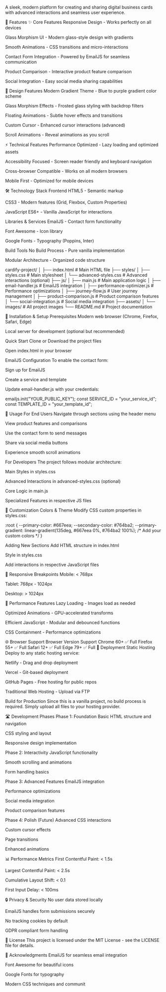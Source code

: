 A sleek, modern platform for creating and sharing digital business cards with advanced interactions and seamless user experience.

🚀 Features
✨ Core Features
Responsive Design - Works perfectly on all devices

Glass Morphism UI - Modern glass-style design with gradients

Smooth Animations - CSS transitions and micro-interactions

Contact Form Integration - Powered by EmailJS for seamless communication

Product Comparison - Interactive product feature comparison

Social Integration - Easy social media sharing capabilities

🎨 Design Features
Modern Gradient Theme - Blue to purple gradient color scheme

Glass Morphism Effects - Frosted glass styling with backdrop filters

Floating Animations - Subtle hover effects and transitions

Custom Cursor - Enhanced cursor interactions (advanced)

Scroll Animations - Reveal animations as you scroll

⚡ Technical Features
Performance Optimized - Lazy loading and optimized assets

Accessibility Focused - Screen reader friendly and keyboard navigation

Cross-browser Compatible - Works on all modern browsers

Mobile First - Optimized for mobile devices

🛠️ Technology Stack
Frontend
HTML5 - Semantic markup

CSS3 - Modern features (Grid, Flexbox, Custom Properties)

JavaScript ES6+ - Vanilla JavaScript for interactions

Libraries & Services
EmailJS - Contact form functionality

Font Awesome - Icon library

Google Fonts - Typography (Poppins, Inter)

Build Tools
No Build Process - Pure vanilla implementation

Modular Architecture - Organized code structure



cardify-project/
│
├── index.html                 # Main HTML file
├── styles/
│   ├── styles.css            # Main stylesheet
│   └── advanced-styles.css   # Advanced interactions (optional)
├── js/
│   ├── main.js               # Main application logic
│   ├── email-handler.js      # EmailJS integration
│   ├── performance-optimizer.js # Performance optimizations
│   ├── journey-flow.js       # User journey management
│   ├── product-comparison.js # Product comparison features
│   └── social-integration.js # Social media integration
├── assets/
│   └── images/               # All project images
└── README.md                 # Project documentation


🎯 Installation & Setup
Prerequisites
Modern web browser (Chrome, Firefox, Safari, Edge)

Local server for development (optional but recommended)

Quick Start
Clone or Download the project files

Open index.html in your browser




EmailJS Configuration
To enable the contact form:

Sign up for EmailJS

Create a service and template

Update email-handler.js with your credentials:

emailjs.init("YOUR_PUBLIC_KEY");
const SERVICE_ID = "your_service_id";
const TEMPLATE_ID = "your_template_id";

💫 Usage
For End Users
Navigate through sections using the header menu

View product features and comparisons

Use the contact form to send messages

Share via social media buttons

Experience smooth scroll animations

For Developers
The project follows modular architecture:

Main Styles in styles.css

Advanced Interactions in advanced-styles.css (optional)

Core Logic in main.js

Specialized Features in respective JS files


🎨 Customization
Colors & Theme
Modify CSS custom properties in styles.css:

:root {
    --primary-color: #667eea;
    --secondary-color: #764ba2;
    --primary-gradient: linear-gradient(135deg, #667eea 0%, #764ba2 100%);
    /* Add your custom colors */
}


Adding New Sections
Add HTML structure in index.html

Style in styles.css

Add interactions in respective JavaScript files

📱 Responsive Breakpoints
Mobile: < 768px

Tablet: 768px - 1024px

Desktop: > 1024px

🔧 Performance Features
Lazy Loading - Images load as needed

Optimized Animations - GPU-accelerated transforms

Efficient JavaScript - Modular and debounced functions

CSS Containment - Performance optimizations

🌐 Browser Support
Browser	Version	Support
Chrome	60+	✅ Full
Firefox	55+	✅ Full
Safari	12+	✅ Full
Edge	79+	✅ Full
🚀 Deployment
Static Hosting
Deploy to any static hosting service:

Netlify - Drag and drop deployment

Vercel - Git-based deployment

GitHub Pages - Free hosting for public repos

Traditional Web Hosting - Upload via FTP

Build for Production
Since this is a vanilla project, no build process is required. Simply upload all files to your hosting provider.


🛣️ Development Phases
Phase 1: Foundation
Basic HTML structure and navigation

CSS styling and layout

Responsive design implementation

Phase 2: Interactivity
JavaScript functionality

Smooth scrolling and animations

Form handling basics

Phase 3: Advanced Features
EmailJS integration

Performance optimizations

Social media integration

Product comparison features

Phase 4: Polish (Future)
Advanced CSS interactions

Custom cursor effects

Page transitions

Enhanced animations

📊 Performance Metrics
First Contentful Paint: < 1.5s

Largest Contentful Paint: < 2.5s

Cumulative Layout Shift: < 0.1

First Input Delay: < 100ms

🔒 Privacy & Security
No user data stored locally

EmailJS handles form submissions securely

No tracking cookies by default

GDPR compliant form handling

📄 License
This project is licensed under the MIT License - see the LICENSE file for details.

🙏 Acknowledgments
EmailJS for seamless email integration

Font Awesome for beautiful icons

Google Fonts for typography

Modern CSS techniques and communit